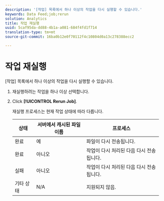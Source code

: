 ```yaml
---
description: '[작업] 목록에서 하나 이상의 작업을 다시 실행할 수 있습니다.'
keywords: Data Feed;job;rerun
solution: Analytics
title: 작업 재실행
uuid: 5caf95da-dd88-4b1a-a081-684f4fd1f714
translation-type: tm+mt
source-git-commit: 16ba0b12e0f70112f4c10804d0a13c278388ecc2

---
```



# 작업 재실행

[작업] 목록에서 하나 이상의 작업을 다시 실행할 수 있습니다.

1. 재실행하려는 작업을 하나 이상 선택합니다.
1. Click **[!UICONTROL Rerun Job]**.

   재실행 프로세스는 현재 작업 상태에 따라 다릅니다.

   | 상태 | 서버에서 캐시된 파일 이름 | 프로세스 |
   |---|---|---|
   | 완료 | 예 | 파일이 다시 전송됩니다. |
   | 완료 | 아니오 | 작업이 다시 처리된 다음 다시 전송됩니다. |
   | 실패 | 아니오 | 작업이 다시 처리된 다음 다시 전송됩니다. |
   | 기타 상태 | N/A | 지원되지 않음. |

